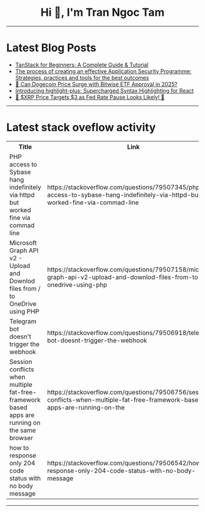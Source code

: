 <h1 align="center">Hi 👋, I'm Tran Ngoc Tam</h1>

---

# Latest Blog Posts 
<!-- BLOG-POST-LIST:START -->
- [TanStack for Beginners: A Complete Guide &amp; Tutorial](https://dev.to/codeparrot/tanstack-for-beginners-a-complete-guide-tutorial-2ch3)
- [The process of creating an effective Application Security Programme: Strategies, practices and tools for the best outcomes](https://dev.to/lynxfelony1/the-process-of-creating-an-effective-application-security-programme-strategies-practices-and-11l7)
- [🚀 Can Dogecoin Price Surge with Bitwise ETF Approval in 2025?](https://dev.to/sergi_web3/can-dogecoin-price-surge-with-bitwise-etf-approval-in-2025-4fek)
- [Introducing highlight-plus: Supercharged Syntax Highlighting for React](https://dev.to/pranav-rustagi/introducing-highlight-plus-supercharged-syntax-highlighting-for-react-1gb6)
- [🚀 $XRP Price Targets $3 as Fed Rate Pause Looks Likely! 💸](https://dev.to/sergi_web3/xrp-price-targets-3-as-fed-rate-pause-looks-likely-3986)
<!-- BLOG-POST-LIST:END -->

---

# Latest stack oveflow activity
<table>
  <tr><th>Title</th><th>Link</th></tr>
  <!-- STACKOVERFLOW:START --><tr><td>PHP access to Sybase hang indefinitely via httpd but worked fine via commad line</td><td>https://stackoverflow.com/questions/79507345/php-access-to-sybase-hang-indefinitely-via-httpd-but-worked-fine-via-commad-line</td></tr><tr><td>Microsoft Graph API v2 - Upload and Downlod files from / to OneDrive using PHP</td><td>https://stackoverflow.com/questions/79507158/microsoft-graph-api-v2-upload-and-downlod-files-from-to-onedrive-using-php</td></tr><tr><td>Telegram bot doesn&#39;t trigger the webhook</td><td>https://stackoverflow.com/questions/79506918/telegram-bot-doesnt-trigger-the-webhook</td></tr><tr><td>Session conflicts when multiple fat-free-framework based apps are running on the same browser</td><td>https://stackoverflow.com/questions/79506756/session-conflicts-when-multiple-fat-free-framework-based-apps-are-running-on-the</td></tr><tr><td>how to response only 204 code status with no body message</td><td>https://stackoverflow.com/questions/79506542/how-to-response-only-204-code-status-with-no-body-message</td></tr><!-- STACKOVERFLOW:END -->
</table>

---


